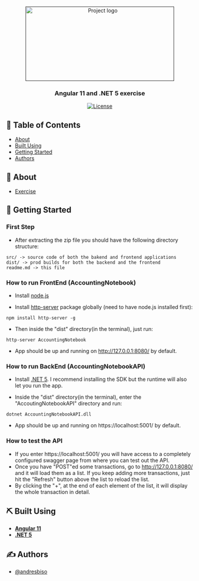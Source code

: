 <p align="center">
  <a href="" rel="noopener">
 <img width=400px height=200px src="https://encrypted-tbn0.gstatic.com/images?q=tbn:ANd9GcTy0fsUAcKNJtiOgb3go_PGc6H_Pxv18u9v3A&usqp=CAU" alt="Project logo"></a>
</p>

<h3 align="center">Angular 11 and .NET 5 exercise</h3>

<div align="center">

  [![License](https://img.shields.io/github/license/andresbiso/AccountingNotebook)](/LICENSE)

</div>


## 📝 Table of Contents
- [About](#about)
- [Built Using](#built_using)
- [Getting Started](#getting_started)
- [Authors](#authors)

## 🧐 About <a name = "about"></a>
- [Exercise](https://github.com/andresbiso/AccountingNotebook/blob/main/exercise.md)

## 🏁 Getting Started <a name = "getting_started"></a>
### First Step
- After extracting the zip file you should have the following directory structure:
```
src/ -> source code of both the bakend and frontend applications
dist/ -> prod builds for both the backend and the frontend
readme.md -> this file
```
### How to run FrontEnd (AccountingNotebook)

- Install [node.js](https://nodejs.org/en/)

- Install [http-server](https://github.com/http-party/http-server) package globally (need to have node.js installed first):

```
npm install http-server -g
```

- Then inside the "dist" directory(in the terminal), just run:

```
http-server AccountingNotebook
```

- App should be up and running on http://127.0.0.1:8080/ by default.

### How to run BackEnd (AccountingNotebookAPI)

- Install [.NET 5](https://dotnet.microsoft.com/download/dotnet/5.0). I recommend installing the SDK but the runtime will also let you run the app.

- Inside the "dist" directory(in the terminal), enter the "AccoutingNotebookAPI" directory and run:
```
dotnet AccountingNotebookAPI.dll
```

- App should be up and running on https://localhost:5001/ by default.

### How to test the API

- If you enter https://localhost:5001/ you will have access to a completely configured swagger page from where you can test out the API.
- Once you have "POST"ed some transactions, go to http://127.0.0.1:8080/ and it will load them as a list. If you keep adding more transactions, just hit the "Refresh" button above the list to reload the list.
- By clicking the "+", at the end of each element of the list, it will display the whole transaction in detail.

## ⛏️ Built Using <a name = "built_using"></a>
- [**Angular 11**](https://angular.io/guide/setup-local)
- [**.NET 5**](https://dotnet.microsoft.com/download/dotnet/5.0)

## ✍️ Authors <a name = "authors"></a>
- [@andresbiso](https://github.com/andresbiso)

